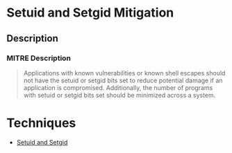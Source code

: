 
# Setuid and Setgid Mitigation

## Description

### MITRE Description

> Applications with known vulnerabilities or known shell escapes should not have the setuid or setgid bits set to reduce potential damage if an application is compromised. Additionally, the number of programs with setuid or setgid bits set should be minimized across a system.


# Techniques


* [Setuid and Setgid](../techniques/Setuid-and-Setgid.md)

